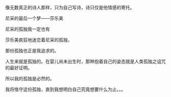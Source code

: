 

像无数真正的诗人那样，只为自己写诗，诗只仅是他情感的寄托。



尼采的最后一个梦——莎乐美



尼采的孤独我一定也有



莎乐美疯狂地迷恋着尼采的孤独，

那份孤独也正是我追求的。

人生来就是孤独的。在婴儿尚未出生时，那种抱着自己的姿态就是人类孤独之诅咒的最好证明。

所以我的孤独是必然的。

我将恪守这份孤独，直到我想明白自己究竟想要什么为止。。。



